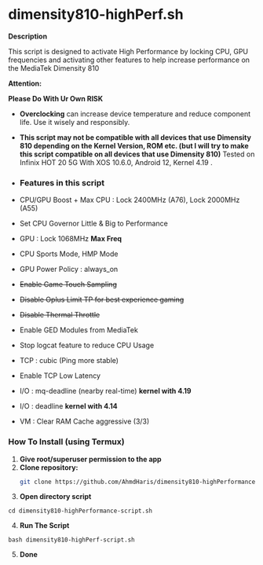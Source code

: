 # dimensity810-highPerf.sh

**Description**

This script is designed to activate High Performance by locking CPU, GPU frequencies and activating other features to help increase performance on the MediaTek Dimensity 810 

**Attention:**

**Please Do With Ur Own RISK**

* **Overclocking** can increase device temperature and reduce component life. Use it wisely and responsibly.
* **This script may not be compatible with all devices that use Dimensity 810 depending on the Kernel Version, ROM etc. (but I will try to make this script compatible on all devices that use Dimensity 810)** Tested on Infinix HOT 20 5G With XOS 10.6.0, Android 12, Kernel 4.19 .

*  ### **Features in this script**
*  CPU/GPU Boost + Max
CPU : Lock 2400MHz (A76), Lock 2000MHz (A55)
*  Set CPU Governor Little & Big to Performance
*  GPU : Lock 1068MHz **Max Freq**
*  CPU Sports Mode, HMP Mode
*  GPU Power Policy : always_on
* ~~Enable Game Touch Sampling~~
* ~~Disable Oplus Limit TP for best experience gaming~~
*  ~~Disable Thermal Throttle~~
*  Enable GED Modules from MediaTek
*  Stop logcat feature to reduce CPU Usage
*  TCP : cubic (Ping more stable)
*  Enable TCP Low Latency
*  I/O : mq-deadline (nearby real-time) **kernel with 4.19**
*  I/O : deadline **kernel with 4.14** 
*  VM : Clear RAM Cache aggressive (3/3)

### **How To Install** (using Termux)
1. **Give root/superuser permission to the app**
2. **Clone repository:**
   ```bash
   git clone https://github.com/AhmdHaris/dimensity810-highPerformance-script.sh.git
3. **Open directory script**
```
cd dimensity810-highPerformance-script.sh
```
4. **Run The Script**
```
bash dimensity810-highPerf-script.sh
```
5. **Done**
